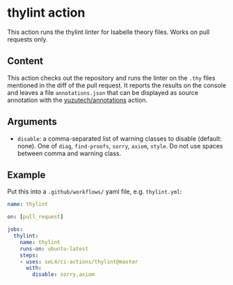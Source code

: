 <!--
  Copyright 2021, Data61, CSIRO (ABN 41 687 119 230)
  SPDX-License-Identifier: CC-BY-SA-4.0
-->

# thylint action

This action runs the thylint linter for Isabelle theory files. Works on pull requests only.

## Content

This action checks out the repository and runs the linter on the `.thy` files mentioned in the
diff of the pull request. It reports the results on the console and leaves a file `annotations.json`
that can be displayed as source annotation with the [yuzutech/annotations][1] action.

[1]: https://github.com/yuzutech/annotations-action

## Arguments

* `disable`: a comma-separated list of warning classes to disable (default: none).
             One of `diag`, `find-proofs`, `sorry`, `axiom`, `style`.
             Do not use spaces between comma and warning class.

## Example

Put this into a `.github/workflows/` yaml file, e.g. `thylint.yml`:

```yaml
name: thylint

on: [pull_request]

jobs:
  thylint:
    name: thylint
    runs-on: ubuntu-latest
    steps:
    - uses: seL4/ci-actions/thylint@master
      with:
        disable: sorry,axiom
```
